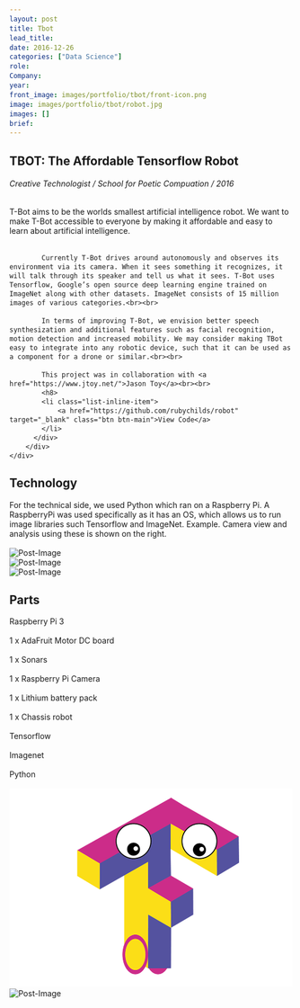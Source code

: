 ```yaml
---
layout: post
title: Tbot
lead_title:
date: 2016-12-26
categories: ["Data Science"]
role:
Company:
year:
front_image: images/portfolio/tbot/front-icon.png
image: images/portfolio/tbot/robot.jpg
images: []
brief:
---
```



<div class="row">
    <div class="col-md-6 project-title">
        <h2>TBOT: The Affordable Tensorflow Robot</h2>
        <h6> Creative Technologist /   School for Poetic Compuation  /  2016 </h6>
    </div>
    <div class="col-md-6">
        <div class="block">
          <div class="post-meta mb-5">
            <h8>
            T-Bot aims to be the worlds smallest artificial intelligence robot. We want to make T-Bot accessible to everyone by making it affordable and easy to learn about artificial intelligence.<br><br>

            Currently T-Bot drives around autonomously and observes its environment via its camera. When it sees something it recognizes, it will talk through its speaker and tell us what it sees. T-Bot uses Tensorflow, Google’s open source deep learning engine trained on ImageNet along with other datasets. ImageNet consists of 15 million images of various categories.<br><br>

            In terms of improving T-Bot, we envision better speech synthesization and additional features such as facial recognition, motion detection and increased mobility. We may consider making TBot easy to integrate into any robotic device, such that it can be used as a component for a drone or similar.<br><br>

            This project was in collaboration with <a href="https://www.jtoy.net/">Jason Toy</a><br><br>
            <h8>
            <li class="list-inline-item">
                <a href="https://github.com/rubychilds/robot" target="_blank" class="btn btn-main">View Code</a>
            </li>
          </div>
        </div>
    </div>
</div>


<div class="row robot">
  <div class="col-md-6 mx-auto">
    <div class="project-title">
          <h2>Technology</h2>
    </div>
    <div class="exploration-assessment">
      <h8>For the technical side, we used Python which ran on a Raspberry Pi. A RaspberryPi was used specifically as it has an OS, which allows us to run image libraries such Tensorflow and ImageNet. Example. Camera view and analysis using these is shown on the right.<br><br></h8>
      <img src="/images/portfolio/tbot/tech.png" alt="Post-Image" class="w-100 mb-3 padding-0">
    </div>  
  </div>
  <div class="col-md-6 mx-auto">
      <img src="/images/portfolio/tbot/imagenet.png" alt="Post-Image" class="w-100 mb-3 padding-0">
  </div>
</div>


<div class="row robot">
  <div class="col-md-6 mx-auto">
      <img src="/images/portfolio/tbot/parts.png" alt="Post-Image" class="w-100 mb-3 padding-0">
  </div>
  <div class="col-md-6 mx-auto">
    <div class="project-title">
          <h2>Parts</h2>
    </div>
    <div class="row exploration-assessment">
      <div class="col-md-6 mx-auto">
        <h8>Raspberry Pi 3<br><br>
            1 x AdaFruit Motor DC board<br><br>
            1 x Sonars<br><br>
            1 x Raspberry Pi Camera<br><br>
            1 x Lithium battery pack<br><br>
            </h8>
      </div>  
      <div class="col-md-6 mx-auto">
        <h8>1 x Chassis robot<br><br>
        Tensorflow<br><br>
        Imagenet<br><br>
        Python<br><br>
        </h8>
      </div>  
    </div>  
  </div>
</div>


<div class="row">
  <div class="col-md-6 mx-auto">
        <img src="/images/portfolio/tbot/t-bot.png" alt="Post-Image" class="w-100 mb-3 padding-0">
  </div>
    <div class="col-md-6 mx-auto">
        <img src="/images/portfolio/tbot/team.png" alt="Post-Image" class="w-100 mb-3 padding-0">
    </div>
</div>

